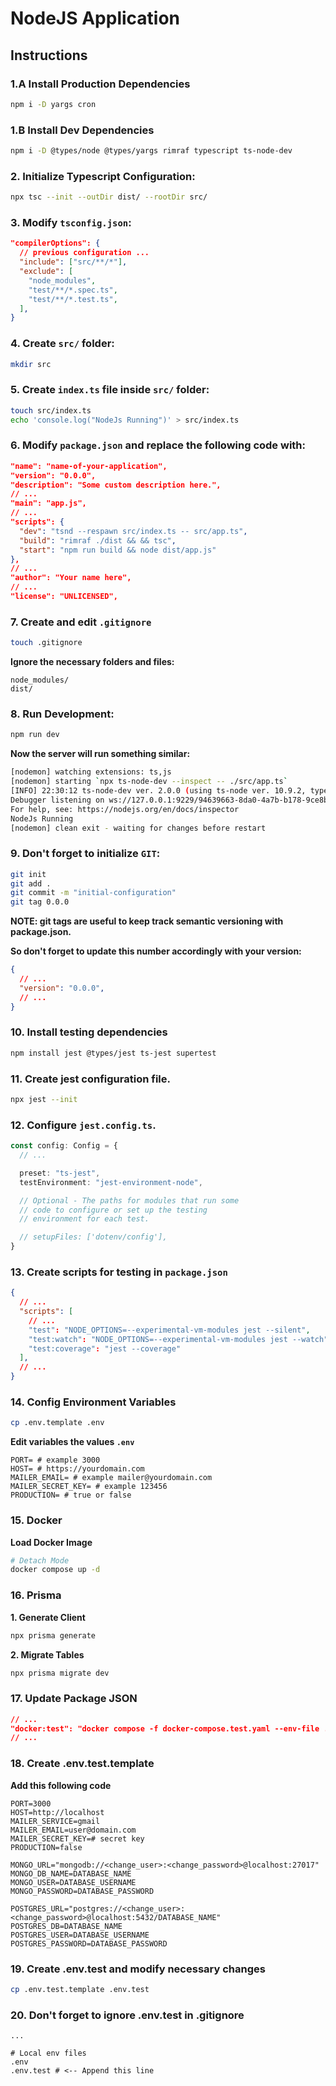 # NodeJS Application

## Instructions

### 1.A Install Production Dependencies

```bash
npm i -D yargs cron
```

### 1.B Install Dev Dependencies

```bash
npm i -D @types/node @types/yargs rimraf typescript ts-node-dev
```

### 2. Initialize Typescript Configuration:

```bash
npx tsc --init --outDir dist/ --rootDir src/
```

### 3. Modify ```tsconfig.json```:

```json
"compilerOptions": {
  // previous configuration ...
  "include": ["src/**/*"],
  "exclude": [
    "node_modules",
    "test/**/*.spec.ts",
    "test/**/*.test.ts",
  ],
}
```

### 4. Create ```src/``` folder:

```bash
mkdir src
```

### 5. Create ```index.ts``` file inside ```src/``` folder:

```bash
touch src/index.ts
echo 'console.log("NodeJs Running")' > src/index.ts
```

### 6. Modify ```package.json``` and replace the following code with:

```json
"name": "name-of-your-application",
"version": "0.0.0",
"description": "Some custom description here.",
// ...
"main": "app.js",
// ...
"scripts": {
  "dev": "tsnd --respawn src/index.ts -- src/app.ts",
  "build": "rimraf ./dist && && tsc",
  "start": "npm run build && node dist/app.js"
},
// ...
"author": "Your name here",
// ...
"license": "UNLICENSED",
```

### 7. Create and edit ```.gitignore```

```bash
touch .gitignore
```

**Ignore the necessary folders and files:**

```
node_modules/
dist/
```

### 8. Run Development:

```bash
npm run dev
```

**Now the server will run something similar:**

```bash
[nodemon] watching extensions: ts,js
[nodemon] starting `npx ts-node-dev --inspect -- ./src/app.ts`
[INFO] 22:30:12 ts-node-dev ver. 2.0.0 (using ts-node ver. 10.9.2, typescript ver. 5.3.3)
Debugger listening on ws://127.0.0.1:9229/94639663-8da0-4a7b-b178-9ce8b2e00d7f
For help, see: https://nodejs.org/en/docs/inspector
NodeJs Running
[nodemon] clean exit - waiting for changes before restart
```

### 9. Don't forget to initialize ```GIT```:

```bash
git init
git add .
git commit -m "initial-configuration"
git tag 0.0.0
```

**NOTE: git tags are useful to keep track semantic versioning with package.json.**

**So don't forget to update this number accordingly with your version:**

```json
{
  // ...
  "version": "0.0.0",
  // ...
}
```

### 10. Install testing dependencies

```bash
npm install jest @types/jest ts-jest supertest
```

### 11. Create jest configuration file.

```bash
npx jest --init
```

### 12. Configure ```jest.config.ts```.

```typescript
const config: Config = {
  // ...

  preset: "ts-jest",
  testEnvironment: "jest-environment-node",

  // Optional - The paths for modules that run some
  // code to configure or set up the testing
  // environment for each test.

  // setupFiles: ['dotenv/config'],
}
```

### 13. Create scripts for testing in ```package.json```

```json
{
  // ...
  "scripts": [
    // ...
    "test": "NODE_OPTIONS=--experimental-vm-modules jest --silent",
    "test:watch": "NODE_OPTIONS=--experimental-vm-modules jest --watch",
    "test:coverage": "jest --coverage"
  ],
  // ...
}
```

### 14. Config Environment Variables

```bash
cp .env.template .env
```

**Edit variables the values ```.env```**

```
PORT= # example 3000
HOST= # https://yourdomain.com
MAILER_EMAIL= # example mailer@yourdomain.com
MAILER_SECRET_KEY= # example 123456
PRODUCTION= # true or false
```

### 15. Docker

**Load Docker Image**

```bash
# Detach Mode
docker compose up -d
```

### 16. Prisma

**1. Generate Client**

```bash
npx prisma generate
```

**2. Migrate Tables**

```bash
npx prisma migrate dev
```

### 17. Update Package JSON

```json
// ...
"docker:test": "docker compose -f docker-compose.test.yaml --env-file .env.test up -d",
// ...
```

### 18. Create .env.test.template

**Add this following code**

```
PORT=3000
HOST=http://localhost
MAILER_SERVICE=gmail
MAILER_EMAIL=user@domain.com
MAILER_SECRET_KEY=# secret key
PRODUCTION=false

MONGO_URL="mongodb://<change_user>:<change_password>@localhost:27017"
MONGO_DB_NAME=DATABASE_NAME
MONGO_USER=DATABASE_USERNAME
MONGO_PASSWORD=DATABASE_PASSWORD

POSTGRES_URL="postgres://<change_user>:<change_password>@localhost:5432/DATABASE_NAME"
POSTGRES_DB=DATABASE_NAME
POSTGRES_USER=DATABASE_USERNAME
POSTGRES_PASSWORD=DATABASE_PASSWORD
```

### 19. Create .env.test and modify necessary changes

```bash
cp .env.test.template .env.test
```

### 20. Don't forget to ignore .env.test in .gitignore

```text
...

# Local env files
.env
.env.test # <-- Append this line
```